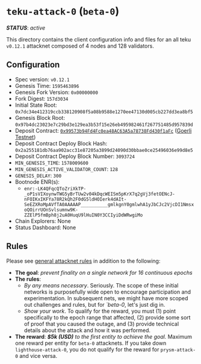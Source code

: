 # `teku-attack-0` (`beta-0`)

***STATUS***: _active_

This directory contains the client configuration info and files for an
all teku `v0.12.1` attacknet composed of 4 nodes and 128 validators.

## Configuration

- Spec version: `v0.12.1`
- Genesis Time: `1595463896`
- Genesis Fork Version: `0x00000000`
- Fork Digest: `157d3034`
- Initial State Root: `0x7dc34e412319ccb338120908f5a08b9588e1270ee47130d005cb227dd3ea8bf5`
- Genesis Block Root: `0x97b4dc23023e7c29bd3e129ea3b53f15e26eb495982461f267751485d957839d`
- Deposit Contract: [`0x99573b94Fd4Fc0ea48AC63A5a78738Fd430f1aFc`](https://goerli.etherscan.io/address/0x99573b94Fd4Fc0ea48AC63A5a78738Fd430f1aFc) ([Goerli Testnet](https://github.com/goerli/testnet))
- Deposit Contract Deploy Block Hash: `0x2a255181db76aa902acc31e87205a3899d24090d30bbae0ce25496036e99d8e5`
- Deposit Contract Deploy Block Number: `3093724`
- `MIN_GENESIS_TIME`: `1578009600`
- `MIN_GENESIS_ACTIVE_VALIDATOR_COUNT`: `128`
- `GENESIS_DELAY`: `300`
- Bootnode ENR(s):
  - `enr:-LK4QFqcQToZriXkTP-_oP1sVIXoynwTWG5yBrTUw2v04kDqcWEISm5pKrX7q2gVj3fetOENcJ-nFOIKxIKFYa78R2kQh2F0dG5ldHOIerk4dAIt-SeEZXRoMpAVfTA0AAAAAP__________gmlkgnY0gmlwhA1yJbCJc2VjcDI1NmsxoQOirrUOnSvlsumnw9K-ZZElP5fmBph8j2uA0HuqU9lHuIN0Y3CCIyiDdWRwgiMo`
- Chain Explorers: None
- Status Dashboard: None

## Rules

Please see [general attacknet rules](../../README.md#general-rules) in addition
to the following:

* **The goal**: _prevent finality on a single network for 16 continuous epochs_
* **The rules**:
    * _By any means necessary_. Seriously.
      The scope of these initial networks is purposefully wide open to encourage
      participation and experimentation. In subsequent nets, we might have more scoped out
      challenges and rules, but for _`beta-0_, let's just dig in.
    * _Show your work_. To qualify for the reward, you must (1) point specifically to the epoch range that affected,
      (2) provide some sort of proof that you caused the outage,
      and (3) provide technical details about the attack and how it was performed.
* **The reward**: _**$5k (USD)** to the first entity to achieve the goal._
  Maximum one reward per entity for `beta-0` attacknets. If you take down `lighthouse-attack-0`,
  you do not qualify for the reward for `prysm-attack-0` and vice versa.
